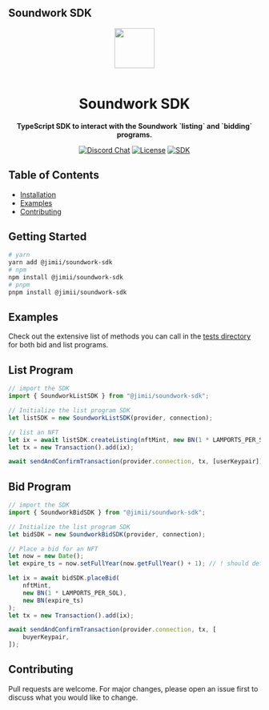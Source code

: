 ## Soundwork SDK

<div align="center">
  <img style="margin-bottom:15px" src="https://i0.wp.com/soundwork.io/wp-content/uploads/2023/05/2nd-logo_TINY.png?w=1120&ssl=1" height="80px" />
  <h1><strong>Soundwork SDK</strong></h1>
  <p>
    <strong>TypeScript SDK to interact with the Soundwork `listing` and `bidding` programs.</strong>
  </p>
  <p>
    <a target="_blank" href="https://discord.gg/Jyw67UfQ"><img alt="Discord Chat" src="https://img.shields.io/badge/chat-discord-blueviolet" /></a>
    <a target="_blank" href="https://github.com/SoundWorkLabs//blob/master/LICENSE"><img alt="License" src="https://img.shields.io/github/license/SoundWorkLabs/market-contracts" /></a>
    <a target="_blank" href="https://www.npmjs.com/package/@jimii/soundwork-sdk"><img alt="SDK" src="https://img.shields.io/npm/v/%40jimii%2Fsoundwork-sdk"/></a>
  </p>
</div>

## Table of Contents

-   [Installation](#getting-started)
-   [Examples](#examples)
-   [Contributing](#contributing)

## Getting Started

```bash
# yarn
yarn add @jimii/soundwork-sdk
# npm
npm install @jimii/soundwork-sdk
# pnpm
pnpm install @jimii/soundwork-sdk
```

## Examples

Check out the extensive list of methods you can call in the [tests directory](./tests/) for both bid and list programs.

## List Program

```ts
// import the SDK
import { SoundworkListSDK } from "@jimii/soundwork-sdk";

// Initialize the list program SDK
let listSDK = new SoundworkListSDK(provider, connection);

// list an NFT
let ix = await listSDK.createListing(nftMint, new BN(1 * LAMPORTS_PER_SOL));
let tx = new Transaction().add(ix);

await sendAndConfirmTransaction(provider.connection, tx, [userKeypair]);
```

## Bid Program

```ts
// import the SDK
import { SoundworkBidSDK } from "@jimii/soundwork-sdk";

// Initialize the list program SDK
let bidSDK = new SoundworkBidSDK(provider, connection);

// Place a bid for an NFT
let now = new Date();
let expire_ts = now.setFullYear(now.getFullYear() + 1); // ! should default to a year

let ix = await bidSDK.placeBid(
	nftMint,
	new BN(1 * LAMPORTS_PER_SOL),
	new BN(expire_ts)
);
let tx = new Transaction().add(ix);

await sendAndConfirmTransaction(provider.connection, tx, [
	buyerKeypair,
]);
```

## Contributing
Pull requests are welcome. For major changes, please open an issue first to discuss what you would like to change.

